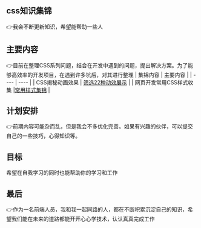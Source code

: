 ## css知识集锦
👉我会不断更新知识，希望能帮助一些人
## 主要内容
👉目前在整理CSS系列问题，结合在开发中遇到的问题，提出解决方案。为了能够高效率的开发项目，在遇到许多坑后，对其进行整理
|  集锦内容   | 主要内容  |
|  ----  | ----  |
| CSS揭秘动画效果  | [筛选22种动效展示](./cssSecrets/README.md) |
| 网页开发常用CSS样式收集  |[常用样式集锦](./commonly/README.md) |
## 计划安排
👉前期内容可能杂而乱，但是我会不多优化完善。如果有兴趣的伙伴，可以提交自己的一些技巧，心得知识等。
## 目标
希望在自我学习的同时也能帮助你的学习和工作
## 最后
👉作为一名前端人员，我和我一起同路的人，都在不断积累沉淀自己的知识，希望我们能在未来的道路都能开开心心学技术，认认真真完成工作 

